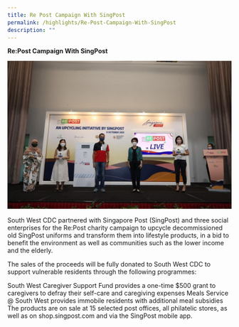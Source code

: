 ```yaml
---
title: Re Post Campaign With SingPost
permalink: /highlights/Re-Post-Campaign-With-SingPost
description: ""
---
```

**Re:Post Campaign With SingPost**

![Re:Post](/images/Highlights/Re%20Post%20Photo.jpg)

South West CDC partnered with Singapore Post (SingPost) and three social enterprises for the Re:Post charity campaign to upcycle decommissioned old SingPost uniforms and transform them into lifestyle products, in a bid to benefit the environment as well as communities such as the lower income and the elderly.

The sales of the proceeds will be fully donated to South West CDC to support vulnerable residents through the following programmes:

South West Caregiver Support Fund provides a one-time $500 grant to caregivers to defray their self-care and caregiving expenses
Meals Service @ South West provides immobile residents with additional meal subsidies
The products are on sale at 15 selected post offices, all philatelic stores, as well as on shop.singpost.com and via the SingPost mobile app.